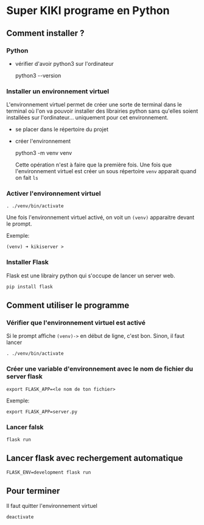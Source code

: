 # Super KIKI programe en Python

## Comment installer ?

### Python

-   vérifier d'avoir python3 sur l'ordinateur

    python3 --version

### Installer un environnement virtuel

L'environnement virtuel permet de créer une sorte de terminal dans le terminal où l'on va pouvoir installer des librairies python sans qu'elles soient installées sur l'ordinateur... uniquement pour cet environnement.

-   se placer dans le répertoire du projet
-   créer l'environnement

    python3 -m venv venv

    Cette opération n'est à faire que la première fois. Une fois que l'environnement virtuel est créer un sous répertoire `venv` apparait quand on fait `ls`

### Activer l'environnement virtuel

    . ./venv/bin/activate

Une fois l'environnement virtuel activé, on voit un `(venv)` apparaitre devant le prompt.

Exemple:

    (venv) ➜ kikiserver >

### Installer Flask

Flask est une librairy python qui s'occupe de lancer un server web.

    pip install flask

## Comment utiliser le programme

### Vérifier que l'environnement virtuel est activé

Si le prompt affiche `(venv)->` en début de ligne, c'est bon. Sinon, il faut lancer

    . ./venv/bin/activate

### Créer une variable d'environnement avec le nom de fichier du server flask

    export FLASK_APP=<le nom de ton fichier>

Exemple:

    export FLASK_APP=server.py

### Lancer falsk

    flask run

## Lancer flask avec rechergement automatique

    FLASK_ENV=development flask run

## Pour terminer

Il faut quitter l'environnement virtuel

    deactivate
